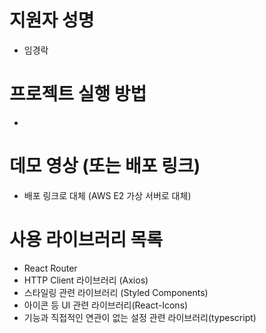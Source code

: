 # 지원자 성명

- 임경락

# 프로젝트 실행 방법

-

# 데모 영상 (또는 배포 링크)

- 배포 링크로 대체 (AWS E2 가상 서버로 대체)

# 사용 라이브러리 목록

- React Router
- HTTP Client 라이브러리 (Axios)
- 스타일링 관련 라이브러리 (Styled Components)
- 아이콘 등 UI 관련 라이브러리(React-Icons)
- 기능과 직접적인 연관이 없는 설정 관련 라이브러리(typescript)
